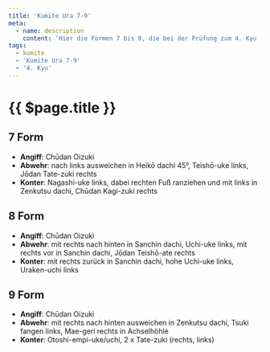 ```yaml
---
title: 'Kumite Ura 7-9'
meta:
  - name: description
    content: 'Hier die Formen 7 bis 9, die bei der Prüfung zum 4. Kyu (zweiter Blaugurt) gezeigt werden.'
tags:
  - kumite
  - 'Kumite Ura 7-9'
  - '4. Kyu'
---
```


# {{ $page.title }}

<ShowDescription />

## 7 Form

- **Angiff**: Chūdan Oizuki
- **Abwehr**: nach links ausweichen in Heikō dachi 45°, Teishō-uke links, Jōdan Tate-zuki rechts
- **Konter**: Nagashi-uke links, dabei rechten Fuß ranziehen und mit links in Zenkutsu dachi, Chūdan Kagi-zuki rechts

## 8 Form

- **Angiff**: Chūdan Oizuki
- **Abwehr**: mit rechts nach hinten in Sanchin dachi, Uchi-uke links, mit rechts vor in Sanchin dachi, Jōdan Teishō-ate rechts
- **Konter**: mit rechts zurück in Sanchin dachi, hohe Uchi-uke links, Uraken-uchi links

## 9 Form

- **Angiff**: Chūdan Oizuki
- **Abwehr**: mit rechts nach hinten ausweichen in Zenkutsu dachi, Tsuki fangen links, Mae-geri rechts in Achselhöhle
- **Konter**: Otoshi-empi-uke/uchi, 2 x Tate-zuki (rechts, links)

<YouTube videoid="UJn3j5JCrEQ" />